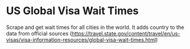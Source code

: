 # US Global Visa Wait Times

Scrape and get wait times for all cities in the world. It adds country to the data from official sources (https://travel.state.gov/content/travel/en/us-visas/visa-information-resources/global-visa-wait-times.html)

